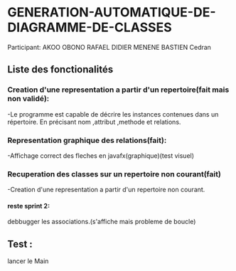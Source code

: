 # GENERATION-AUTOMATIQUE-DE-DIAGRAMME-DE-CLASSES
Participant:
AKOO OBONO RAFAEL DIDIER MENENE
BASTIEN Cedran

## Liste des fonctionalités

### Creation d'une representation a partir d'un repertoire(fait mais non validé):
-Le programme est capable de décrire les instances contenues dans un répertoire.
    En précisant nom ,attribut ,methode et relations.

### Representation graphique des relations(fait):
-Affichage correct des fleches en javafx(graphique)(test visuel)

### Recuperation des classes sur un repertoire non courant(fait)
-Creation d'une representation a partir d'un repertoire non courant.

#### reste sprint 2:
debbugger les associations.(s'affiche mais probleme de boucle)

## Test :
lancer le Main
